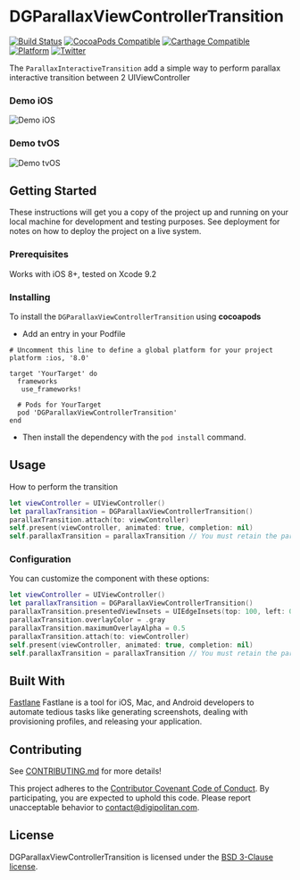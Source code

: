 DGParallaxViewControllerTransition
=================================

[![Build Status](https://travis-ci.org/Digipolitan/parallax-view-controller-transition.svg?branch=master)](https://travis-ci.org/Digipolitan/parallax-view-controller-transition)
[![CocoaPods Compatible](https://img.shields.io/cocoapods/v/DGParallaxViewControllerTransition.svg)](https://img.shields.io/cocoapods/v/DGParallaxViewControllerTransition.svg)
[![Carthage Compatible](https://img.shields.io/badge/Carthage-compatible-4BC51D.svg?style=flat)](https://github.com/Carthage/Carthage)
[![Platform](https://img.shields.io/cocoapods/p/DGParallaxViewControllerTransition.svg?style=flat)](http://cocoadocs.org/docsets/DGParallaxViewControllerTransition)
[![Twitter](https://img.shields.io/badge/twitter-@Digipolitan-blue.svg?style=flat)](http://twitter.com/Digipolitan)

The `ParallaxInteractiveTransition` add a simple way to perform parallax interactive transition between 2 UIViewController

### Demo iOS

![Demo iOS](https://github.com/Digipolitan/parallax-view-controller-transition/blob/develop/Screenshots/ios_capture.gif?raw=true "Demo iOS")

### Demo tvOS

![Demo tvOS](https://github.com/Digipolitan/parallax-view-controller-transition/blob/develop/Screenshots/tvos_capture.gif?raw=true "Demo tvOS")


## Getting Started

These instructions will get you a copy of the project up and running on your local machine for development and testing purposes. See deployment for notes on how to deploy the project on a live system.

### Prerequisites

Works with iOS 8+, tested on Xcode 9.2

### Installing

To install the `DGParallaxViewControllerTransition` using **cocoapods**

- Add an entry in your Podfile  

```
# Uncomment this line to define a global platform for your project
platform :ios, '8.0'

target 'YourTarget' do
  frameworks
   use_frameworks!

  # Pods for YourTarget
  pod 'DGParallaxViewControllerTransition'
end
```

- Then install the dependency with the `pod install` command.

## Usage

How to perform the transition

```swift
let viewController = UIViewController()
let parallaxTransition = DGParallaxViewControllerTransition()
parallaxTransition.attach(to: viewController)
self.present(viewController, animated: true, completion: nil)
self.parallaxTransition = parallaxTransition // You must retain the parallax transition
```

### Configuration

You can customize the component with these options:

```swift
let viewController = UIViewController()
let parallaxTransition = DGParallaxViewControllerTransition()
parallaxTransition.presentedViewInsets = UIEdgeInsets(top: 100, left: 0, bottom: 0, right: 0)
parallaxTransition.overlayColor = .gray
parallaxTransition.maximumOverlayAlpha = 0.5
parallaxTransition.attach(to: viewController)
self.present(viewController, animated: true, completion: nil)
self.parallaxTransition = parallaxTransition // You must retain the parallax transition
```

## Built With

[Fastlane](https://fastlane.tools/)
Fastlane is a tool for iOS, Mac, and Android developers to automate tedious tasks like generating screenshots, dealing with provisioning profiles, and releasing your application.

## Contributing

See [CONTRIBUTING.md](CONTRIBUTING.md) for more details!

This project adheres to the [Contributor Covenant Code of Conduct](CODE_OF_CONDUCT.md).
By participating, you are expected to uphold this code. Please report
unacceptable behavior to [contact@digipolitan.com](mailto:contact@digipolitan.com).

## License

DGParallaxViewControllerTransition is licensed under the [BSD 3-Clause license](LICENSE).
